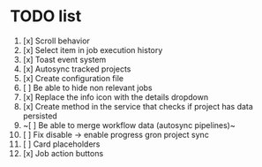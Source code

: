 # TODO list

1. [x] Scroll behavior
2. [x] Select item in job execution history
3. [x] Toast event system
4. [x] Autosync tracked projects
5. [x] Create configuration file
6. [ ] Be able to hide non relevant jobs
7. [x] Replace the info icon with the details dropdown
8. [x] Create method in the service that checks if project has data persisted
9. ~[ ] Be able to merge workflow data (autosync pipelines)~
10. [ ] Fix disable -> enable progress gron project sync
11. [ ] Card placeholders
12. [x] Job action buttons

